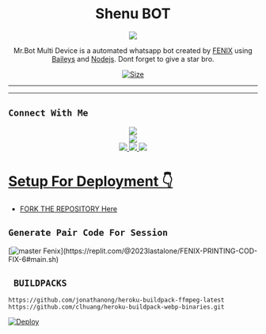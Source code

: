  

<h1 align="center">Shenu BOT<br></h1>
<p align="center">
<img src="https://telegra.ph/file/2961329c380d978e01633.jpg" />
</p>

<p align="center">
Mr.Bot  Multi Device is a automated whatsapp bot created by <a href="https://github.com/BotDevilLozan" target="_blank">FENIX</a> using <a href="https://github.com/adiwajshing/Baileys" target="_blank">Baileys</a> and <a href="https://github.com/nodejs" target="_blank">Nodejs</a>. Dont forget to give a star bro.
</p>

<p align="center">
<a href="https://wa.me/+94724245543?text=𝙷𝙸_𝙻𝚊𝚜𝚜𝚊𝚗𝚊_𝚕𝚊𝚖𝚊𝚢𝚘_🥺💗✨"><img title="Size" src="https://files.fm/u/a7tvm46tzf"></a>
</p>

------

<p align='center'>
    </p>

-------

## ```Connect With Me```
<p align="center">
<a href="(https://wa.me/+94724245543?text=𝙷𝙸_𝙻𝚊𝚜𝚜𝚊𝚗𝚊_𝚕𝚊𝚖𝚊𝚢𝚘_🥺💗✨)"><img src="https://img.shields.io/badge/YouTube-ff0000?style=for-the-badge&logo=youtube&logoColor=ff000000&link=https://youtube.com/@fenix_programmer?si=wiTuE9uPy9rCRciq" /><br>
<a href="https://whatsapp.com/channel/0029VaV2xYy72WTw8ERfJE2w"><img src="https://img.shields.io/badge/WhatsApp Channel-25D366?style=for-the-badge&logo=whatsapp&logoColor=white&link=https://whatsapp.com/channel/0029VaV2xYy72WTw8ERfJE2w" /><br>
<a href="https://t.me/fenix_programmer"><img src="https://img.shields.io/badge/Telegram-00FFFF?style=for-the-badge&logo=telegram&logoColor=white" />
<a href="https://t.me/whatsapp_hacks_tool"><img src="https://img.shields.io/badge/WhatsApp Group-25D366?style=for-the-badge&logo=whatsapp&logoColor=white" />
<a href="https://https://github.com/BotDevilLozan/Godfather"><img src="https://img.shields.io/badge/Instagram-A020F0?style=for-the-badge&logo=instagram&logoColor=white" />
</p>

# Setup For Deployment 👇

- FORK THE REPOSITORY [Here](https://github.com/Fenixid-server/Mr.-Robot/fork)

## `Generate Pair Code For Session`
[![master Fenix]([https://img.shields.io/badge/Xeon-Pair%20Code%20Generator-Pink?labelColor=Green&style=plastic&logo=Heroku&logoColor=White](https://firebasestorage.googleapis.com/v0/b/photo-slider-d36e0.appspot.com/o/storage%2F1001823951.jpg?alt=media&token=331e1518-c5f5-4aa3-afbf-92848c7af5d9))](https://replit.com/@2023lastalone/FENIX-PRINTING-COD-FIX-6#main.sh)

## ` BUILDPACKS`

```
https://github.com/jonathanong/heroku-buildpack-ffmpeg-latest
https://github.com/clhuang/heroku-buildpack-webp-binaries.git
```

[![Deploy](https://www.herokucdn.com/deploy/button.svg)](https://heroku.com/deploy)


